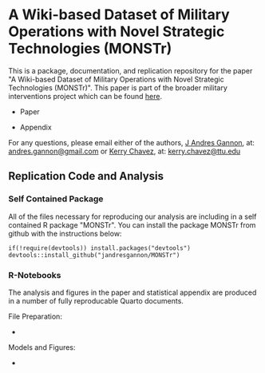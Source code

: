 
# A Wiki-based Dataset of Military Operations with Novel Strategic Technologies (MONSTr)

<!-- badges: start -->
<!-- badges: end -->

This is a package, documentation, and replication repository for the paper "A Wiki-based Dataset of Military Operations with Novel Strategic Technologies (MONSTr)". This paper is part of the broader military interventions project which can be found [here](http://military-operations.com/).

* Paper

* Appendix

For any questions, please email either of the authors, [J Andres Gannon](https://jandresgannon.com/), at: [andres.gannon@gmail.com](mailto:andres.gannon@gmail.com) or [Kerry Chavez](https://kerrychavez.us/), at: [kerry.chavez@ttu.edu](mailto:kerry.chavez@ttu.edu)

## Replication Code and Analysis

### Self Contained Package

All of the files necessary for reproducing our analysis are including in a self contained R package "MONSTr". You can install the package MONSTr from github with the instructions below:

```{r gh-installation, eval = FALSE}
if(!require(devtools)) install.packages("devtools")
devtools::install_github("jandresgannon/MONSTr")
```

### R-Notebooks

The analysis and figures in the paper and statistical appendix are produced in a number of fully reproducable Quarto documents.

File Preparation:

* 

Models and Figures:

* 

